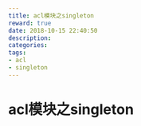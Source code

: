 ```yaml
---
title: acl模块之singleton
reward: true
date: 2018-10-15 22:40:50
description:
categories:
tags:
- acl
- singleton
---
```


# acl模块之singleton

## 
